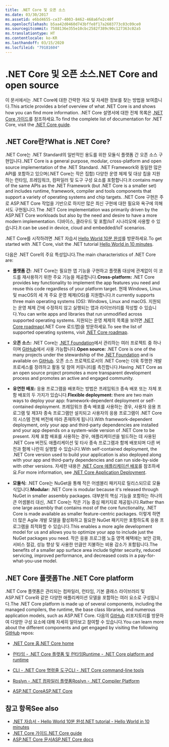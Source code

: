 ```yaml
---
title: .NET Core 및 오픈 소스
ms.date: 03/30/2017
ms.assetid: e6bd4655-ce37-4003-8462-468a6fe2c40f
ms.openlocfilehash: b5aa42d0460d743bffe8f17a2603773c03c09ce0
ms.sourcegitcommit: 7588136e355e10cbc2582f389c90c127363c02a5
ms.translationtype: HT
ms.contentlocale: ko-KR
ms.lasthandoff: 03/15/2020
ms.locfileid: "79181604"
---
```

# <a name="net-core-and-open-source"></a><span data-ttu-id="86df0-102">.NET Core 및 오픈 소스</span><span class="sxs-lookup"><span data-stu-id="86df0-102">.NET Core and open source</span></span>

<span data-ttu-id="86df0-103">이 문서에서는 .NET Core에 대한 간략한 개요 및 자세한 정보를 찾는 방법을 보여줍니다.</span><span class="sxs-lookup"><span data-stu-id="86df0-103">This article provides a brief overview of what .NET Core is and shows how you can find more information.</span></span> <span data-ttu-id="86df0-104">.NET Core 설명서에 대한 전체 목록은 [.NET Core 가이드](../../core/index.md)를 참조하세요.</span><span class="sxs-lookup"><span data-stu-id="86df0-104">To find the complete list of documentation for .NET Core, visit the [.NET Core guide](../../core/index.md).</span></span>

## <a name="what-is-net-core"></a><span data-ttu-id="86df0-105">.NET Core란?</span><span class="sxs-lookup"><span data-stu-id="86df0-105">What is .NET Core?</span></span>  

<span data-ttu-id="86df0-106">.NET Core는 .NET Standard의 일반적인 용도를 위한 모듈식 플랫폼 간 오픈 소스 구현입니다.</span><span class="sxs-lookup"><span data-stu-id="86df0-106">.NET Core is a general purpose, modular, cross-platform and open source implementation of the .NET Standard.</span></span> <span data-ttu-id="86df0-107">.NET Framework와 동일한 많은 API를 포함하고 있으며(.NET Core는 작은 집합) 다양한 운영 체제 및 대상 칩을 지원하는 런타임, 프레임워크, 컴파일러 및 도구 구성 요소를 포함합니다.</span><span class="sxs-lookup"><span data-stu-id="86df0-107">It contains many of the same APIs as the .NET Framework (but .NET Core is a smaller set) and includes runtime, framework, compiler and tools components that support a variety of operating systems and chip targets.</span></span> <span data-ttu-id="86df0-108">.NET Core 구현은 주로 ASP.NET Core 작업을 기반으로 하지만 많은 최신 구현에 대한 필요와 욕구에 의해서도 구현됩니다.</span><span class="sxs-lookup"><span data-stu-id="86df0-108">The .NET Core implementation was primarily driven by the ASP.NET Core workloads but also by the need and desire to have a more modern implementation.</span></span> <span data-ttu-id="86df0-109">디바이스, 클라우드 및 포함/IoT 시나리오에 사용할 수 있습니다.</span><span class="sxs-lookup"><span data-stu-id="86df0-109">It can be used in device, cloud and embedded/IoT scenarios.</span></span>  
  
<span data-ttu-id="86df0-110">.NET Core를 시작하려면 .NET 자습서 [Hello World 10분 완성](https://dotnet.microsoft.com/learn/dotnet/hello-world-tutorial/intro)를 방문하세요.</span><span class="sxs-lookup"><span data-stu-id="86df0-110">To get started with .NET Core, visit the .NET tutorial [Hello World in 10 minutes](https://dotnet.microsoft.com/learn/dotnet/hello-world-tutorial/intro).</span></span>  
  
<span data-ttu-id="86df0-111">다음은 .NET Core의 주요 특성입니다.</span><span class="sxs-lookup"><span data-stu-id="86df0-111">The main characteristics of .NET Core are:</span></span>
  
- <span data-ttu-id="86df0-112">**플랫폼 간:** .NET Core는 필요한 앱 기능을 구현하고 플랫폼 대상에 관계없이 이 코드를 재사용하기 위한 주요 기능을 제공합니다.</span><span class="sxs-lookup"><span data-stu-id="86df0-112">**Cross-platform:** .NET Core provides key functionality to implement the app features you need and reuse this code regardless of your platform target.</span></span> <span data-ttu-id="86df0-113">현재 Windows, Linux 및 macOS의 세 개 주요 운영 체제(OS)를 지원합니다.</span><span class="sxs-lookup"><span data-stu-id="86df0-113">It currently supports three main operating systems (OS): Windows, Linux and macOS.</span></span> <span data-ttu-id="86df0-114">지원되는 운영 체제 간에 수정하지 않고 실행되는 앱과 라이브러리를 작성할 수 있습니다.</span><span class="sxs-lookup"><span data-stu-id="86df0-114">You can write apps and libraries that run unmodified across supported operating systems.</span></span> <span data-ttu-id="86df0-115">지원되는 운영 체제의 목록을 보려면 [.NET Core roadmap](https://github.com/dotnet/core/blob/master/roadmap.md)(.NET Core 로드맵)을 방문하세요.</span><span class="sxs-lookup"><span data-stu-id="86df0-115">To see the list of supported operating systems, visit [.NET Core roadmap](https://github.com/dotnet/core/blob/master/roadmap.md).</span></span>
  
- <span data-ttu-id="86df0-116">**오픈 소스:** .NET Core는 [.NET Foundation](https://www.dotnetfoundation.org/)에서 관리하는 여러 프로젝트 중 하나이며 [GitHub](https://github.com/)에서 사용 가능합니다.</span><span class="sxs-lookup"><span data-stu-id="86df0-116">**Open source:** .NET Core is one of the many projects under the stewardship of the [.NET Foundation](https://www.dotnetfoundation.org/) and is available on [GitHub](https://github.com/).</span></span>  <span data-ttu-id="86df0-117">오픈 소스 프로젝트로서의 .NET Core는 더욱 투명한 개발 프로세스를 장려하고 활동 및 참여 커뮤니티를 촉진합니다.</span><span class="sxs-lookup"><span data-stu-id="86df0-117">Having .NET Core as an open source project promotes a more transparent development process and promotes an active and engaged community.</span></span>  
  
- <span data-ttu-id="86df0-118">**유연한 배포:** 응용 프로그램을 배포하는 방법은 프레임워크 종속 배포 또는 자체 포함 배포의 두 가지가 있습니다.</span><span class="sxs-lookup"><span data-stu-id="86df0-118">**Flexible deployment:** there are two main ways to deploy your app: framework-dependent deployment or self-contained deployment.</span></span> <span data-ttu-id="86df0-119">프레임워크 종속 배포를 사용하는 경우, 사용자 응용 프로그램 및 제3자 종속 프로그램만 설치되고 사용자의 응용 프로그램이 .NET Core의 시스템 전체 버전에 따라 존재하게 됩니다.</span><span class="sxs-lookup"><span data-stu-id="86df0-119">With framework-dependent deployment, only your app and third-party dependencies are installed and your app depends on a system-wide version of .NET Core to be present.</span></span>  <span data-ttu-id="86df0-120">자체 포함 배포를 사용하는 경우, 애플리케이션을 빌드하는 데 사용된 .NET Core 버전도 애플리케이션 및 타사 종속 프로그램과 함께 배포되며 다른 버전과 함께 나란히 실행할 수 있습니다.</span><span class="sxs-lookup"><span data-stu-id="86df0-120">With self-contained deployment, the .NET Core version used to build your application is also deployed along with your app and third-party dependencies and can run side-by-side with other versions.</span></span>    <span data-ttu-id="86df0-121">자세한 내용은 [.NET Core 애플리케이션 배포](../../core/deploying/index.md)를 참조하세요.</span><span class="sxs-lookup"><span data-stu-id="86df0-121">For more information, see [.NET Core Application Deployment](../../core/deploying/index.md).</span></span>

- <span data-ttu-id="86df0-122">**모듈식:** .NET Core는 NuGet을 통해 작은 어셈블리 패키지로 릴리스되므로 모듈식입니다.</span><span class="sxs-lookup"><span data-stu-id="86df0-122">**Modular:** .NET Core is modular because it's released through NuGet in smaller assembly packages.</span></span> <span data-ttu-id="86df0-123">대부분의 핵심 기능을 포함하는 하나의 큰 어셈블리 대신, .NET Core는 작은 기능 중심 패키지로 제공됩니다.</span><span class="sxs-lookup"><span data-stu-id="86df0-123">Rather than one large assembly that contains most of the core functionality, .NET Core is made available as smaller feature-centric packages.</span></span> <span data-ttu-id="86df0-124">이렇게 하면 더 많은 Agile 개발 모델을 활성화하고 필요한 NuGet 패키지만 포함하도록 응용 프로그램을 최적화할 수 있습니다.</span><span class="sxs-lookup"><span data-stu-id="86df0-124">This enables a more agile development model for us and allows you to optimize your app to include just the NuGet packages you need.</span></span> <span data-ttu-id="86df0-125">작은 응용 프로그램 노출 영역 혜택에는 보안 강화, 서비스 절감, 성능 향상 및 사용한 만큼만 지불하는 비용 감소가 포함됩니다.</span><span class="sxs-lookup"><span data-stu-id="86df0-125">The benefits of a smaller app surface area include tighter security, reduced servicing, improved performance, and decreased costs in a pay-for-what-you-use model.</span></span>  
  
## <a name="the-net-core-platform"></a><span data-ttu-id="86df0-126">.NET Core 플랫폼</span><span class="sxs-lookup"><span data-stu-id="86df0-126">The .NET Core platform</span></span>
  
<span data-ttu-id="86df0-127">.NET Core 플랫폼은 관리되는 컴파일러, 런타임, 기본 클래스 라이브러리 및 ASP.NET Core와 같은 다양한 애플리케이션 모델을 포함하는 여러 요소로 구성됩니다.</span><span class="sxs-lookup"><span data-stu-id="86df0-127">The .NET Core platform is made up of several components, including the managed compilers, the runtime, the base class libraries, and numerous application models, such as ASP.NET Core.</span></span> <span data-ttu-id="86df0-128">다음의 [GitHub](https://github.com/) 리포지토리를 방문하여 다양한 구성 요소에 대해 자세히 알아보고 참여할 수 있습니다.</span><span class="sxs-lookup"><span data-stu-id="86df0-128">You can learn more about the different components and get engaged by visiting the following [GitHub](https://github.com/) repos:</span></span>  
  
- [<span data-ttu-id="86df0-129">.NET Core 홈</span><span class="sxs-lookup"><span data-stu-id="86df0-129">.NET Core home</span></span>](https://github.com/dotnet/core)  
  
- [<span data-ttu-id="86df0-130">런타임 - .NET Core 플랫폼 및 런타임</span><span class="sxs-lookup"><span data-stu-id="86df0-130">Runtime - .NET Core platform and runtime</span></span>](https://github.com/dotnet/runtime)  
  
- [<span data-ttu-id="86df0-131">CLI - .NET Core 명령줄 도구</span><span class="sxs-lookup"><span data-stu-id="86df0-131">CLI - .NET Core command-line tools</span></span>](https://github.com/dotnet/cli)  
  
- [<span data-ttu-id="86df0-132">Roslyn - .NET 컴파일러 플랫폼</span><span class="sxs-lookup"><span data-stu-id="86df0-132">Roslyn - .NET Compiler Platform</span></span>](https://github.com/dotnet/roslyn)  
  
- [<span data-ttu-id="86df0-133">ASP.NET Core</span><span class="sxs-lookup"><span data-stu-id="86df0-133">ASP.NET Core</span></span>](https://github.com/dotnet/aspnetcore)  
  
## <a name="see-also"></a><span data-ttu-id="86df0-134">참고 항목</span><span class="sxs-lookup"><span data-stu-id="86df0-134">See also</span></span>

- [<span data-ttu-id="86df0-135">.NET 자습서 - Hello World 10분 완성</span><span class="sxs-lookup"><span data-stu-id="86df0-135">.NET tutorial - Hello World in 10 minutes</span></span>](https://dotnet.microsoft.com/learn/dotnet/hello-world-tutorial/intro)
- [<span data-ttu-id="86df0-136">.NET Core 가이드</span><span class="sxs-lookup"><span data-stu-id="86df0-136">.NET Core guide</span></span>](../../core/index.md)
- [<span data-ttu-id="86df0-137">ASP.NET Core 문서</span><span class="sxs-lookup"><span data-stu-id="86df0-137">ASP.NET Core docs</span></span>](/aspnet/core/)
